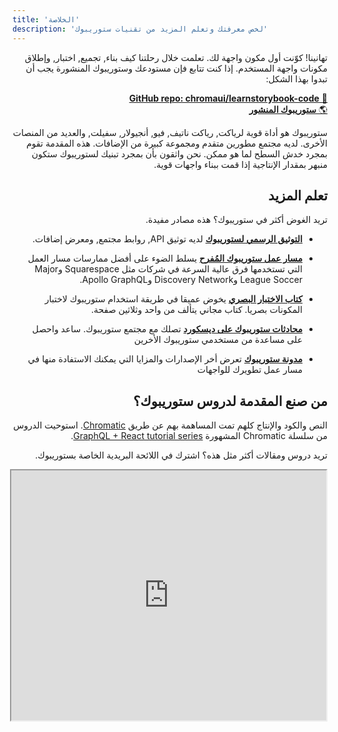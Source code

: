 ```yaml
---
title: 'الخلاصة'
description: 'لخص معرفتك وتعلم المزيد من تقنيات ستوريبوك'
---
```


<div style="direction: rtl">

تهانينا! كوّنت أول مكون واجهة لك.
تعلمت خلال رحلتنا كيف بناء, تجميع, اختبار, وإطلاق مكونات واجهة المستخدم. إذا كنت تتابع فإن مستودعك وستوريبوك المنشورة يجب أن تبدوا بهذا الشكل:

[📕 **GitHub repo: chromaui/learnstorybook-code**](https://github.com/chromaui/learnstorybook-code)
<br/>
[🌎 **ستوريبوك المنشور**](https://master--5ccbe484c994280020b6d128.chromatic.com)

ستوريبوك هو أداة قوية لرياكت, رياكت ناتيف, فيو, أنجيولار, سفيلت, والعديد من المنصات الأخرى. لديه مجتمع مطورين متقدم ومجموعة كبيرة من الإضافات. هذه المقدمة تقوم بمجرد خدش السطح لما هو ممكن. نحن واثقون بأن بمجرد تبنيك لستوريبوك ستكون منبهر بمقدار الإنتاجية إذا قمت ببناء واجهات قوية.

## تعلم المزيد

تريد الغوض أكثر في ستوريبوك؟ هذه مصادر مفيدة.

- [**التوثيق الرسمي لستوريبوك**](https://storybook.js.org/docs/react/get-started/introduction) لديه توثيق API, روابط مجتمع, ومعرض إضافات.

- [**مسار عمل ستوريبوك المُفرح**](https://www.chromatic.com/blog/the-delightful-storybook-workflow) يسلط الضوء على أفضل ممارسات مسار العمل التي تستخدمها فرق عالية السرعة في شركات مثل Squarespace وMajor League Soccer وDiscovery Network وApollo GraphQL.

- [**كتاب الاختبار البصري**](https://storybook.js.org/tutorials/visual-testing-handbook/) يخوض عميقا في طريقة استخدام ستوريبوك لاختبار المكونات بصريا. كتاب مجاني يتألف من واحد وثلاثين صفحة.

- [**محادثات ستوريبوك على ديسكورد**](https://discord.gg/UUt2PJb) تصلك مع مجتمع ستوريبوك. ساعد واحصل على مساعدة من مستخدمي ستوريبوك الأخرين

- [**مدونة ستوريبوك**](https://medium.com/storybookjs) تعرض أخر الإصدارات والمزايا التي يمكنك الاستفادة منها في مسار عمل تطويرك للواجهات

## من صنع المقدمة لدروس ستوريبوك؟

النص والكود والإنتاج كلهم تمت المساهمة بهم عن طريق [Chromatic](https://www.chromatic.com/). استوحيت الدروس من سلسلة Chromatic المشهورة [GraphQL + React tutorial series](https://www.chromatic.com/blog/graphql-react-tutorial-part-1-6).

تريد دروس ومقالات أكثر مثل هذه؟ اشترك في اللائحة البريدية الخاصة بستوريبوك.

<iframe style="height:400px;width:100%;max-width:800px;margin:0px auto;" src="https://upscri.be/d42fc0?as_embed"></iframe>

</div>
